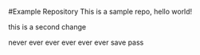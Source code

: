 #Example Repository
This is a sample repo, hello world!

this is a second change


never ever ever ever ever ever save pass